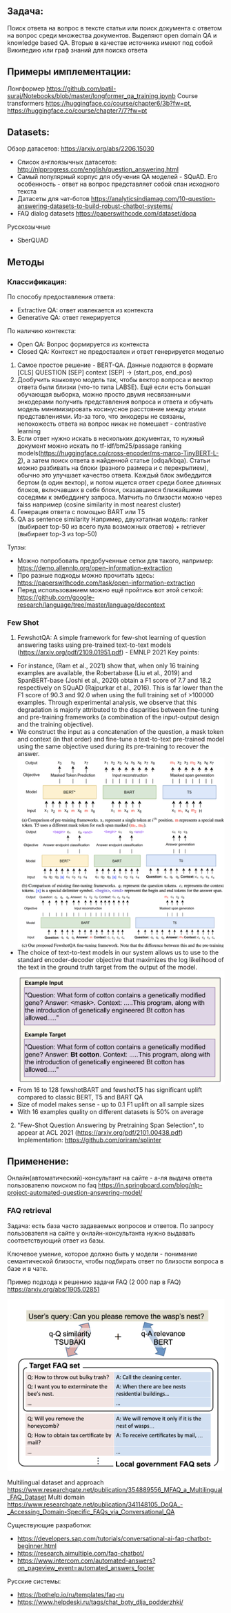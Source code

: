 ## Задача:
Поиск ответа на вопрос в тексте статьи или поиск документа с ответом на вопрос среди множества документов. 
Выделяют open domain QA и knowledge based QA. Вторые в качестве источника имеют под собой Википедию или граф знаний для поиска ответа

## Примеры имплементации:
Лонгформер https://github.com/patil-suraj/Notebooks/blob/master/longformer_qa_training.ipynb
Course transformers https://huggingface.co/course/chapter6/3b?fw=pt, https://huggingface.co/course/chapter7/7?fw=pt

## Datasets:
Обзор датасетов: https://arxiv.org/abs/2206.15030
- Список англоязычных датасетов: http://nlpprogress.com/english/question_answering.html
- Самый популярный корпус для обучения QA моделей - SQuAD. Его особенность - ответ на вопрос представляет собой спан исходного текста
- Датасеты для чат-ботов https://analyticsindiamag.com/10-question-answering-datasets-to-build-robust-chatbot-systems/
- FAQ dialog datasets https://paperswithcode.com/dataset/doqa

Русскозычные
- SberQUAD

## Методы

### Классификация:

По способу предоставления ответа:
- Extractive QA: ответ извлекается из контекста 
- Generative QA: ответ генерируется 

По наличию контекста:
- Open QA: Вопрос формируется из контекста
- Closed QA: Контекст не предоставлен и ответ генерируется моделью

1. Самое простое решение - BERT-QA. Данные подаются в формате [CLS] QUESTION [SEP] context [SEP] -> (start_pos, end_pos)
2. Дообучить языковую модель так, чтобы вектор вопроса и вектор ответа были близки (что-то типа LABSE). Ещё если есть большая обучающая выборка, можно просто двумя несвязанными энкодерами получить представления вопроса и ответа и обучать модель минимизировать косинусное расстояние между этими представлениями. Из-за того, что энкодеры не связаны, непохожесть ответа на вопрос никак не помешает -  contrastive learning
3. Если ответ нужно искать в нескольких документах, то нужный документ можно искать по tf-idf/bm25/passage ranking models(https://huggingface.co/cross-encoder/ms-marco-TinyBERT-L-2), а затем поиск ответа в найденной статье (odqa/kbqa). Статьи можно разбивать на блоки (разного размера и с перекрытием), обычно это улучшает качество ответа. Каждый блок эмбеддится бертом (в один вектор), и потом ищется ответ среди более длинных блоков, включавших в себя блоки, оказавшиеся ближайшими соседями к эмбеддингу запроса.
Матчить по близости можно через faiss например (cosine similarity in most nearest cluster)
4. Генерация ответа с помощью BART или T5
5. QA as sentence similarity
Например, двухэтапная модель: ranker (выбирает top-50 из всего пула возможных ответов) + retriever (выбирает top-3 из top-50)

Тулзы:

- Можно попробовать предобученные сетки для такого, например: https://demo.allennlp.org/open-information-extraction
- Про разные подходы можно прочитать здесь: https://paperswithcode.com/task/open-information-extraction
- Перед использованием можно ещё пройтись вот этой сеткой: https://github.com/google-research/language/tree/master/language/decontext

### Few Shot
1. FewshotQA: A simple framework for few-shot learning of question answering tasks using pre-trained text-to-text models (https://arxiv.org/pdf/2109.01951.pdf) -  EMNLP 2021
Key points:
- For instance, (Ram et al., 2021) show that, when only 16 training examples are available, the Robertabase (Liu et al., 2019) and SpanBERT-base (Joshi
et al., 2020) obtain a F1 score of 7.7 and 18.2 respectively on SQuAD (Rajpurkar et al., 2016). This is far lower than the F1 score of 90.3 and 92.0 when using the full training set of >100000 examples. Through experimental analysis, we observe that this degradation is majorly attributed to the disparities between fine-tuning and pre-training frameworks (a combination of the input-output design and the training objective).
- We construct the input as a concatenation of the question, a mask token and context (in that order) and fine-tune a text-to-text pre-trained
model using the same objective used during its pre-training to recover the answer.
![qa1](pics/qa1.png "Few-shotQA-idea")
- The choice of text-to-text models in our system allows us to use to the standard encoder-decoder objective that maximizes the log likelihood of the text in the ground truth target from the output of the model.
![qa2](pics/qa2.png "Few-shotQA-data")
- From 16 to 128 fewshotBART and fewshotT5 has significant uplift compared to classic BERT, T5 and BART QA
- Size of model makes sense - up to 0.1 F1 uplift on all sample sizes
- With 16 examples quality on different datasets is 50% on average 

2. "Few-Shot Question Answering by Pretraining Span Selection", to appear at ACL 2021 (https://arxiv.org/pdf/2101.00438.pdf)
Implementation: https://github.com/oriram/splinter


## Применение:
Онлайн(автоматический)-консультант на сайте - а-ля выдача ответа пользователю поиском по faq
https://in.springboard.com/blog/nlp-project-automated-question-answering-model/


### FAQ retrieval

Задача: есть база часто задаваемых вопросов и ответов. По запросу пользователя на сайте у онлайн-консультанта нужно выдавать соответствующий ответ из базы.

Ключевое умение, которое должно быть у модели - понимание семантической близости, чтобы подбирать ответ по близости вопроса в базе и в чате.

Пример подхода к решению задачи FAQ (2 000 пар в FAQ) https://arxiv.org/abs/1905.02851

![QA-faq](pics/qa.png "FAQ QA (localgov)")

Multilingual dataset and approach https://www.researchgate.net/publication/354889556_MFAQ_a_Multilingual_FAQ_Dataset
Multi domain https://www.researchgate.net/publication/341148105_DoQA_-_Accessing_Domain-Specific_FAQs_via_Conversational_QA

Существующие разработки:
- https://developers.sap.com/tutorials/conversational-ai-faq-chatbot-beginner.html
- https://research.aimultiple.com/faq-chatbot/
- https://www.intercom.com/automated-answers?on_pageview_event=automated_answers_footer

Русские системы:
- https://bothelp.io/ru/templates/faq-ru
- https://www.helpdeski.ru/tags/chat_boty_dlja_podderzhki/



